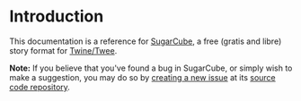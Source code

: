 <!-- ***********************************************************************************************
	Introduction
************************************************************************************************ -->
<h1 id="introduction">Introduction</h1>

This documentation is a reference for [SugarCube](http://www.motoslave.net/sugarcube/), a free (gratis and libre) story format for [Twine/Twee](http://twinery.org/).

<p role="note"><b>Note:</b>
If you believe that you've found a bug in SugarCube, or simply wish to make a suggestion, you may do so by <a href="https://github.com/tmedwards/sugarcube-2/issues">creating a new issue</a> at its <a href="https://github.com/tmedwards/sugarcube-2">source code repository</a>.
</p>
